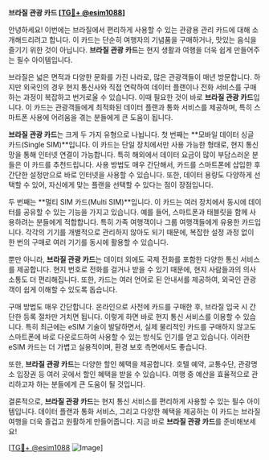 **브라질 관광 카드 [[TG💪+ @esim1088](https://t.me/s/esim1088)]**

안녕하세요! 이번에는 브라질에서 편리하게 사용할 수 있는 관광용 관리 카드에 대해 소개해드리려고 합니다. 이 카드는 단순히 여행자의 기념품을 구매하거나, 맛있는 음식을 즐기기 위한 것이 아닙니다. **브라질 관광 카드**는 현지 생활과 여행을 더욱 쉽게 만들어주는 필수 아이템입니다.

브라질은 넓은 면적과 다양한 문화를 가진 나라로, 많은 관광객들이 매년 방문합니다. 하지만 외국인의 경우 현지 통신사와 직접 연락하여 데이터 플랜이나 전화 서비스를 구매하는 과정이 복잡하고 번거로울 수 있습니다. 이때 필요한 것이 바로 **브라질 관광 카드**입니다. 이 카드는 관광객들에게 최적화된 데이터 플랜과 통화 서비스를 제공하며, 특히 스마트폰 사용에 어려움을 겪는 분들에게 큰 도움이 됩니다.

**브라질 관광 카드**는 크게 두 가지 유형으로 나뉩니다. 첫 번째는 **모바일 데이터 싱글 카드(Single SIM)**입니다. 이 카드는 단일 장치에서만 사용 가능한 형태로, 현지 통신망을 통해 인터넷 연결이 가능합니다. 특히 해외에서 데이터 요금이 많이 부담스러운 분들은 이 카드를 추천드립니다. 사용 방법도 매우 간단해서, 카드를 스마트폰에 삽입한 후 간단한 설정만으로 바로 인터넷을 사용할 수 있습니다. 또한, 데이터 용량도 다양하게 선택할 수 있어, 자신에게 맞는 플랜을 선택할 수 있다는 점이 장점입니다.

두 번째는 **멀티 SIM 카드(Multi SIM)**입니다. 이 카드는 여러 장치에서 동시에 데이터를 공유할 수 있는 기능을 가지고 있습니다. 예를 들어, 스마트폰과 태블릿을 함께 사용하려는 분들에게 적합합니다. 특히 가족 여행객이나 그룹 여행객들에게 유용한 카드입니다. 각각의 기기를 개별적으로 관리하지 않아도 되기 때문에, 복잡한 설정 과정 없이 한 번의 구매로 여러 기기를 동시에 활용할 수 있습니다.

뿐만 아니라, **브라질 관광 카드**는 데이터 외에도 국제 전화를 포함한 다양한 통신 서비스를 제공합니다. 현지 번호로 전화를 걸거나 받을 수 있기 때문에, 현지 사람들과의 의사소통도 더 편리해집니다. 또한, 카드는 여러 언어로 된 안내서를 제공하여, 외국인 관광객이 쉽게 이해할 수 있도록 돕습니다.

구매 방법도 매우 간단합니다. 온라인으로 사전에 카드를 구매한 후, 브라질 입국 시 간단한 등록 절차만 거치면 됩니다. 이렇게 하면 바로 현지 통신 서비스를 이용할 수 있습니다. 특히 최근에는 eSIM 기술이 발달하면서, 실제 물리적인 카드를 구매하지 않고도 스마트폰에 바로 다운로드하여 사용할 수 있는 방식도 인기를 얻고 있습니다. 이러한 eSIM 카드는 더 가볍고 실용적이며, 환경 보호 측면에서도 좋습니다.

또한, **브라질 관광 카드**는 다양한 할인 혜택을 제공합니다. 호텔 예약, 교통수단, 관광명소 입장권 등 여러 곳에서 할인 혜택을 받을 수 있습니다. 여행 중 예산을 효율적으로 관리하고자 하는 분들에게 큰 도움이 될 것입니다.

결론적으로, **브라질 관광 카드**는 현지 통신 서비스를 편리하게 사용할 수 있는 필수 아이템입니다. 데이터 플랜과 통화 서비스, 그리고 다양한 혜택을 제공하는 이 카드는 브라질 여행을 더욱 즐겁고 원활하게 만들어줍니다. 지금 바로 **브라질 관광 카드**를 준비해보세요!

[[TG💪+ @esim1088](https://t.me/s/esim1088) ![Image](https://i.postimg.cc/Y0z9fWf4/image.png)]